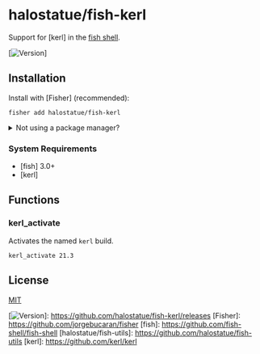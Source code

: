 # halostatue/fish-kerl

Support for [kerl] in the [fish shell].

[![Version]]

## Installation

Install with [Fisher] (recommended):

```fish
fisher add halostatue/fish-kerl
```

<details>
<summary>Not using a package manager?</summary>

---

Copy `functions/*.fish`, `conf.d/*.fish`, and `completions/*.fish` to your
fish configuration directory preserving the directory structure.
</details>

### System Requirements

- [fish] 3.0+
- [kerl]

## Functions

### kerl_activate

Activates the named `kerl` build.

```shell
kerl_activate 21.3
```

## License

[MIT](LICENCE.md)

[fish shell]: https://fishshell.com "friendly interactive shell"
[Version]: https://img.shields.io/github/tag/halostatue/fish-kerl.svg?label=Version
[![Version]]: https://github.com/halostatue/fish-kerl/releases
[Fisher]: https://github.com/jorgebucaran/fisher
[fish]: https://github.com/fish-shell/fish-shell
[halostatue/fish-utils]: https://github.com/halostatue/fish-utils
[kerl]: https://github.com/kerl/kerl
